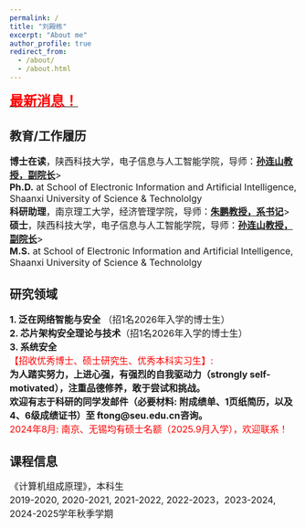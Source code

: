 ```yaml
---
permalink: /
title: "刘殿栋"
excerpt: "About me"
author_profile: true
redirect_from: 
  - /about/
  - /about.html
---
```


<a href="https://fei-tong.github.io/News/"><font size="5"><font color="red"><b>最新消息！</b></font></font></a>

## 教育/工作履历
<font size="3">

<b>博士在读</b>，陕西科技大学，电子信息与人工智能学院，导师：<a href="https://dianzhi.www.sust.edu.cn/info/4667/37842.htm" target="_blank"><b>孙连山教授，副院长</b></a>><br>
<b>Ph.D.</b> at School of Electronic Information and Artificial Intelligence, Shaanxi University of Science & Technololgy<br>
<b>科研助理</b>，南京理工大学，经济管理学院，导师：<a href="[https://dianzhi.www.sust.edu.cn/info/4667/37842.htm](https://teacher.njust.edu.cn/jjgl/zp/list.htm)" target="_blank"><b>朱鹏教授，系书记</b></a>><br>
<b>硕士</b>，陕西科技大学，电子信息与人工智能学院，导师：<a href="https://dianzhi.www.sust.edu.cn/info/4667/37842.htm" target="_blank"><b>孙连山教授，副院长</b></a>><br>
<b>M.S.</b> at School of Electronic Information and Artificial Intelligence, Shaanxi University of Science & Technololgy<br>
</font>

## 研究领域
<font size="3">
<b>1.  泛在网络智能与安全</b> （招1名2026年入学的博士生）<br>
<b>2.  芯片架构安全理论与技术</b>（招1名2026年入学的博士生）<br>
<b>3.  系统安全</b><br>
<font color="red">【招收优秀博士、硕士研究生、优秀本科实习生】:</font><br>
<b>为人踏实努力，上进心强，有强烈的自我驱动力（strongly self-motivated），注重品德修养，敢于尝试和挑战。</b><br>
<b>欢迎有志于科研的同学发邮件（必要材料: 附成绩单、1页纸简历，以及4、6级成绩证书）至 ftong@seu.edu.cn咨询。</b><br>
<font color="red">2024年8月: 南京、无锡均有硕士名额（2025.9月入学），欢迎联系！</font>
</font>

## 课程信息

<font size="3">
《计算机组成原理》，本科生<br>
2019-2020, 2020-2021, 2021-2022, 2022-2023，2023-2024, 2024-2025学年秋季学期<br>
</font>



<!-- ---
permalink: /
title: "Zhe Zhou"
excerpt: "About me"
author_profile: true
redirect_from: 
  - /about/
  - /about.html
---

<b>客座学生 (2023.2 - 至今)</b>，中国科学院计算技术研究所，处理器芯片全国重点实验室<br>
Guest Student at <b>State Key Laboratory of Processors</b>, <b>ICT</b><br>
Supervisor: <b>Hang Lu</b><br>
<b>博士研究生 (2021.9 - 至今)</b>，东南大学，网络空间安全<br>
Ph.D. at <b>School of Cyber Science and Engineering</b>, Southeast University <b>(SEU)</b><br>
Supervisor: [<b>Fei Tong</b>](https://cyber.seu.edu.cn/_s303/tf4/list.psp)<br>
<b>本科 (2017.9 - 2021.6)</b>，南京邮电大学，信息科技英才班<br>
B.E. at <b>Bell Honors School</b>, Nanjing University of Posts and Telecommunications <b>(NJUPT)</b>

**感兴趣的方向：处理器微架构安全~~民科~~，隐私计算加速器，AI加速器/处理器** -->

